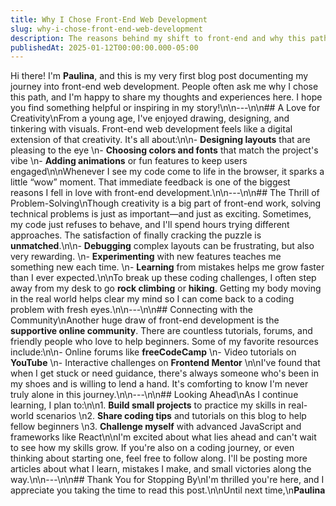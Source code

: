 ```yaml
---
title: Why I Chose Front-End Web Development
slug: why-i-chose-front-end-web-development
description: The reasons behind my shift to front-end and why this path excites me.
publishedAt: 2025-01-12T00:00:00.000-05:00
---
```

Hi there! I'm **Paulina**, and this is my very first blog post documenting my journey into front-end web development. People often ask me why I chose this path, and I'm happy to share my thoughts and experiences here. I hope you find something helpful or inspiring in my story!\n\n---\n\n## A Love for Creativity\nFrom a young age, I've enjoyed drawing, designing, and tinkering with visuals. Front-end web development feels like a digital extension of that creativity. It's all about:\n\n- **Designing layouts** that are pleasing to the eye  \n- **Choosing colors and fonts** that match the project's vibe  \n- **Adding animations** or fun features to keep users engaged\n\nWhenever I see my code come to life in the browser, it sparks a little “wow” moment. That immediate feedback is one of the biggest reasons I fell in love with front-end development.\n\n---\n\n## The Thrill of Problem-Solving\nThough creativity is a big part of front-end work, solving technical problems is just as important—and just as exciting. Sometimes, my code just refuses to behave, and I'll spend hours trying different approaches. The satisfaction of finally cracking the puzzle is **unmatched**.\n\n- **Debugging** complex layouts can be frustrating, but also very rewarding.  \n- **Experimenting** with new features teaches me something new each time.  \n- **Learning** from mistakes helps me grow faster than I ever expected.\n\nTo break up these coding challenges, I often step away from my desk to go **rock climbing** or **hiking**. Getting my body moving in the real world helps clear my mind so I can come back to a coding problem with fresh eyes.\n\n---\n\n## Connecting with the Community\nAnother huge draw of front-end development is the **supportive online community**. There are countless tutorials, forums, and friendly people who love to help beginners. Some of my favorite resources include:\n\n- Online forums like **freeCodeCamp**  \n- Video tutorials on **YouTube**  \n- Interactive challenges on **Frontend Mentor**  \n\nI've found that when I get stuck or need guidance, there's always someone who's been in my shoes and is willing to lend a hand. It's comforting to know I'm never truly alone in this journey.\n\n---\n\n## Looking Ahead\nAs I continue learning, I plan to:\n\n1. **Build small projects** to practice my skills in real-world scenarios  \n2. **Share coding tips** and tutorials on this blog to help fellow beginners  \n3. **Challenge myself** with advanced JavaScript and frameworks like React\n\nI'm excited about what lies ahead and can't wait to see how my skills grow. If you're also on a coding journey, or even thinking about starting one, feel free to follow along. I'll be posting more articles about what I learn, mistakes I make, and small victories along the way.\n\n---\n\n## Thank You for Stopping By\nI'm thrilled you're here, and I appreciate you taking the time to read this post.\n\nUntil next time,\n**Paulina**
